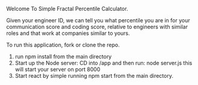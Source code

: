 Welcome To Simple Fractal Percentile Calculator.

Given your engineer ID, we can tell you what percentile you are in for your communication score and coding score, relative to engineers with similar roles and that work at companies similar to yours.

To run this application, fork or clone the repo.
  1. run npm install from the main directory
  2. Start up the Node server: CD into /app and then run: node server.js this will start your server on port 8000
  3. Start react by simple running npm start from the main directory.
